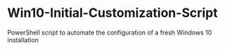 # Win10-Initial-Customization-Script
PowerShell script to automate the configuration of a fresh Windows 10 installation
